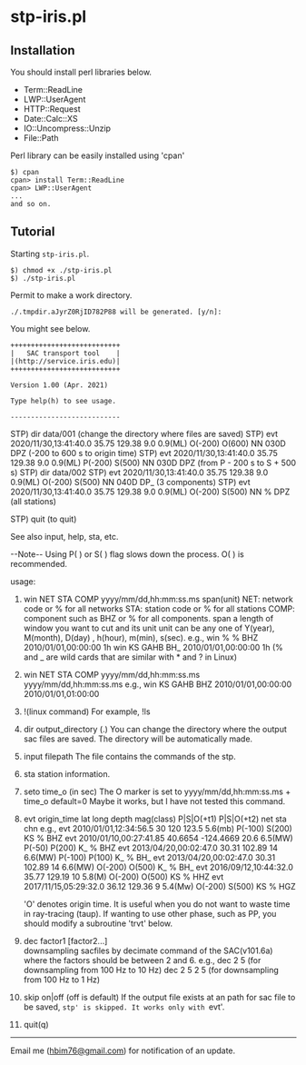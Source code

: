 # stp-iris.pl


## Installation

You should install perl libraries below. 

* Term::ReadLine
* LWP::UserAgent
* HTTP::Request
* Date::Calc::XS
* IO::Uncompress::Unzip
* File::Path

Perl library can be easily installed using 'cpan'

```
$) cpan
cpan> install Term::ReadLine
cpan> LWP::UserAgent 
...
and so on.
```


## Tutorial
Starting `stp-iris.pl`.
```
$) chmod +x ./stp-iris.pl
$) ./stp-iris.pl
```
Permit to make a work directory.
```
./.tmpdir.aJyrZ0RjID782P88 will be generated. [y/n]:
```
You might see below.
```
+++++++++++++++++++++++++++
|   SAC transport tool    |
|(http://service.iris.edu)|
+++++++++++++++++++++++++++

Version 1.00 (Apr. 2021)

Type help(h) to see usage.

---------------------------
```

STP) dir data/001 (change the directory where files are saved)
STP) evt 2020/11/30,13:41:40.0 35.75 129.38 9.0 0.9(ML) O(-200) O(600) NN 030D DPZ (-200 to 600 s to origin time)
STP) evt 2020/11/30,13:41:40.0 35.75 129.38 9.0 0.9(ML) P(-200) S(500) NN 030D DPZ (from P - 200 s to S + 500 s)
STP) dir data/002
STP) evt 2020/11/30,13:41:40.0 35.75 129.38 9.0 0.9(ML) O(-200) S(500) NN 040D DP_ (3 components)
STP) evt 2020/11/30,13:41:40.0 35.75 129.38 9.0 0.9(ML) O(-200) S(500) NN % DPZ (all stations)

STP) quit (to quit)


See also input, help, sta, etc.

--Note--
Using P( ) or S( ) flag slows down the process. O( ) is recommended.


usage:
 1. win NET STA COMP yyyy/mm/dd,hh:mm:ss.ms span(unit)
    NET:
      network code or % for all networks
    STA:
      station code or % for all stations
    COMP:
      component such as BHZ or % for all components.
    span a length of window you want to cut and its unit
	unit can be any one of Y(year), M(month), D(day)
      , h(hour), m(min), s(sec).
    e.g., 
      win % % BHZ 2010/01/01,00:00:00 1h
      win KS GAHB BH_ 2010/01/01,00:00:00 1h
      (% and _ are wild cards that are similar with * and ? in Linux)
 2. win NET STA COMP yyyy/mm/dd,hh:mm:ss.ms yyyy/mm/dd,hh:mm:ss.ms 
   	e.g.,
      win KS GAHB BHZ 2010/01/01,00:00:00 2010/01/01,01:00:00

 3. !(linux command)
    For example, 
      !ls

 4. dir output_directory (.)
    You can change the directory where the output sac files are saved.
    The directory will be automatically made.

 5. input filepath
    The file contains the commands of the stp.

 6. sta
    station information.

 7. seto time_o (in sec)
    The O marker is set to yyyy/mm/dd,hh:mm:ss.ms + time_o
	default=0
    Maybe it works, but I have not tested this command.

 8. evt origin_time lat long depth mag(class) P|S|O(+t1) P|S|O(+t2) net sta chn
    e.g.,
      evt 2010/01/01,12:34:56.5 30 120 123.5 5.6(mb) P(-100) S(200) KS % BHZ
      evt 2010/01/10,00:27:41.85 40.6654 -124.4669 20.6 6.5(MW) P(-50) P(200) K_ % BHZ
      evt 2013/04/20,00:02:47.0 30.31 102.89 14 6.6(MW) P(-100) P(100) K_ % BH_
      evt 2013/04/20,00:02:47.0 30.31 102.89 14 6.6(MW) O(-200) O(500) K_ % BH_
      evt 2016/09/12,10:44:32.0 35.77 129.19 10 5.8(M) O(-200) O(500) KS % HHZ
      evt 2017/11/15,05:29:32.0 36.12 129.36 9 5.4(Mw) O(-200) S(500) KS % HGZ

      'O' denotes origin time. It is useful when you do not want to waste time in ray-tracing (taup).
      If wanting to use other phase, such as PP, you should modify a subroutine 'trvt' below.

 9. dec factor1 [factor2...]     
     downsampling sacfiles by decimate command of the SAC(v101.6a)
     where the factors should be between 2 and 6.
     e.g.,
       dec 2 5     (for downsampling from 100 Hz to 10 Hz)
       dec 2 5 2 5 (for downsampling from 100 Hz to 1 Hz)

 10. skip on|off (off is default)
     If the output file exists at an path for sac file to be saved,
     `stp' is skipped. It works only with `evt'.

 11. quit(q)

  ---------------------------------------------
  Email me (hbim76@gmail.com) for notification of an update.
